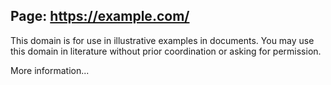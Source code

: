 ## Page: https://example.com/

This domain is for use in illustrative examples in documents. You may use this domain in literature without prior coordination or asking for permission.

More information...